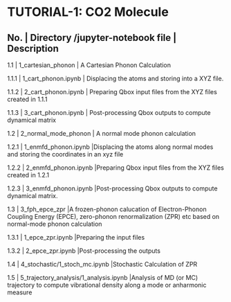 TUTORIAL-1: CO2 Molecule
========================

  No.    |  Directory /jupyter-notebook file  |    Description
------------------------------------------------------------------------------
  1.1    | 1_cartesian_phonon                 | A Cartesian Phonon Calculation

  1.1.1  |          1_cart_phonon.ipynb       | Displacing the atoms and 
					       storing into a XYZ file.

  1.1.2  |          2_cart_phonon.ipynb       | Preparing Qbox input files from
					       the XYZ files created in 1.1.1

  1.1.3	 |	    3_cart_phonon.ipynb       | Post-processing Qbox outputs to
					       compute dynamical matrix

  1.2    | 2_normal_mode_phonon               | A normal mode phonon calculation

  1.2.1  |          1_enmfd_phonon.ipynb      |Displacing the atoms along 
					       normal modes and storing the
					       coordinates in an xyz file

  1.2.2  |          2_enmfd_phonon.ipynb      |Preparing Qbox input files from
                                               the XYZ files created in 1.2.1

  1.2.3  |          3_enmfd_phonon.ipynb      |Post-processing Qbox outputs to
                                               compute dynamical matrix.

  1.3    | 3_fph_epce_zpr                     |A frozen-phonon calucation of
					       Electron-Phonon Coupling Energy
					       (EPCE), zero-phonon 
					       renormalization (ZPR) etc based
					       on normal-mode phonon 
						calculation

  1.3.1  |          1_epce_zpr.ipynb          |Preparing the input files

  1.3.2  |          2_epce_zpr.ipynb          |Post-processing the outputs

  1.4    | 4_stochastic/1_stoch_mc.ipynb      |Stochastic Calculation of ZPR       

  1.5    | 5_trajectory_analysis/1_analysis.ipynb  |Analysis of MD (or MC) 
		    			          trajectory to compute 
					          vibrational density along a mode
                                                  or anharmonic measure
